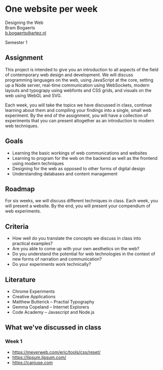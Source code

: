 # One website per week

Designing the Web  
Bram Bogaerts  
[b.bogaerts@artez.nl](mailto:b.bogaerts@artez.nl)

Semester 1

## Assignment

This project is intended to give you an introduction to all aspects of the field of contemporary web design and development. We will discuss programming languages on the web, using JavaScript at the core, setting up a Node server, real-time communication using WebSockets, modern layouts and typograpy using webfonts and CSS grids, and visuals on the web using WebGL and SVG.

Each week, you will take the topics we have discussed in class, continue learning about them and compiling your findings into a single, small web experiment. By the end of the assignment, you will have a collection of experiments that you can present altogether as an introduction to modern web techniques.

## Goals

- Learning the basic workings of web communications and websites
- Learning to program for the web on the backend as well as the frontend using modern techniques
- Designing for the web as opposed to other forms of digital design
- Understanding databases and content management

## Roadmap

For six weeks, we will discuss different techniques in class. Each week, you will present a website. By the end, you will present your compendium of web experiments.

## Criteria

- How well do you translate the concepts we discuss in class into practical examples?
- Are you able to come up with your own aesthetics on the web?
- Do you understand the potential for web technologies in the context of new forms of narration and communication?
- Do your experiments work technically?

## Literature

- Chrome Experiments
- Creative Applications
- Matthew Butterick – Practial Typography
- Gemma Copeland – Internet Explorers
- Code Academy – Javascript and Node.js

## What we've discussed in class

### Week 1

- https://meyerweb.com/eric/tools/css/reset/
- https://lipsum.lipsum.com/
- https://caniuse.com
